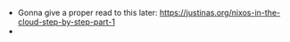 - Gonna give a proper read to this later: https://justinas.org/nixos-in-the-cloud-step-by-step-part-1
- 